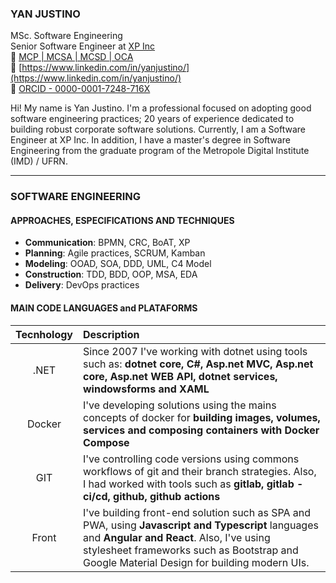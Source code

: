 ### YAN JUSTINO
MSc. Software Engineering  
Senior Software Engineer at [XP Inc](https://www.xpinc.com/)  
:link: [MCP | MCSA | MCSD | OCA](https://www.youracclaim.com/users/yan-justino/badges)  
:link: [https://www.linkedin.com/in/yanjustino/](https://www.linkedin.com/in/yanjustino/)  
:link: [ORCID - 0000-0001-7248-716X](https://orcid.org/0000-0001-7248-716X)

Hi! My name is Yan Justino. I'm a professional focused on adopting good software engineering practices; 20 years of experience dedicated to building robust corporate software solutions. Currently, I am a Software Engineer at XP Inc. In addition, I have a master's degree in Software Engineering from the graduate program of the Metropole Digital Institute (IMD) / UFRN. 

---

### SOFTWARE ENGINEERING

#### APPROACHES, ESPECIFICATIONS AND TECHNIQUES

- **Communication**: BPMN, CRC, BoAT, XP
- **Planning**: Agile practices, SCRUM, Kamban
- **Modeling**: OOAD, SOA, DDD, UML, C4 Model
- **Construction**: TDD, BDD, OOP, MSA, EDA
- **Delivery**: DevOps practices

#### MAIN CODE LANGUAGES and PLATAFORMS

| Tecnhology | Description |
| :---: | :----------- |
| .NET | Since 2007 I've working with dotnet using tools such as: **dotnet core, C#, Asp.net MVC, Asp.net core, Asp.net WEB API, dotnet services, windowsforms and XAML** |
| Docker| I've developing solutions using the mains concepts of docker for **building images, volumes, services and composing containers with Docker Compose** |
| GIT | I've controlling code versions using commons workflows of git and their branch strategies. Also, I had worked with tools such as **gitlab, gitlab - ci/cd, github, github actions** |
| Front | I've building front-end solution such as SPA and PWA, using **Javascript and Typescript** languages and **Angular and React**. Also, I've using stylesheet frameworks such as Bootstrap and Google Material Design for building modern UIs. |



<!--
**yanjustino/yanjustino** is a ✨ _special_ ✨ repository because its `README.md` (this file) appears on your GitHub profile.

Here are some ideas to get you started:

- 🔭 I’m currently working on ...
- 🌱 I’m currently learning ...
- 👯 I’m looking to collaborate on ...
- 🤔 I’m looking for help with ...
- 💬 Ask me about ...
- 📫 How to reach me: ...
- 😄 Pronouns: ...
- ⚡ Fun fact: ...
-->
